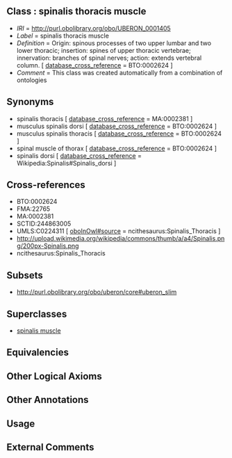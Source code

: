 
## Class : spinalis thoracis muscle

 * *IRI* = http://purl.obolibrary.org/obo/UBERON_0001405
 * *Label* = spinalis thoracis muscle
 * *Definition* = Origin: spinous processes of two upper lumbar and two lower thoracic; insertion: spines of upper thoracic vertebrae; innervation: branches of spinal nerves; action: extends vertebral column. [ [database_cross_reference](../../ef/oboInOwl#hasDbXref.md) = BTO:0002624 ]
 * *Comment* = This class was created automatically from a combination of ontologies

## Synonyms

 * spinalis thoracis [ [database_cross_reference](../../ef/oboInOwl#hasDbXref.md) = MA:0002381 ]
 * musculus spinalis dorsi [ [database_cross_reference](../../ef/oboInOwl#hasDbXref.md) = BTO:0002624 ]
 * musculus spinalis thoracis [ [database_cross_reference](../../ef/oboInOwl#hasDbXref.md) = BTO:0002624 ]
 * spinal muscle of thorax [ [database_cross_reference](../../ef/oboInOwl#hasDbXref.md) = BTO:0002624 ]
 * spinalis dorsi [ [database_cross_reference](../../ef/oboInOwl#hasDbXref.md) = Wikipedia:Spinalis#Spinalis_dorsi ]

## Cross-references

 * BTO:0002624
 * FMA:22765
 * MA:0002381
 * SCTID:244863005
 * UMLS:C0224311 [ [oboInOwl#source](../../ce/oboInOwl#source.md) = ncithesaurus:Spinalis_Thoracis ]
 * http://upload.wikimedia.org/wikipedia/commons/thumb/a/a4/Spinalis.png/200px-Spinalis.png
 * ncithesaurus:Spinalis_Thoracis

## Subsets

 * http://purl.obolibrary.org/obo/uberon/core#uberon_slim

## Superclasses

 * [spinalis muscle](../../UBERON/13/UBERON_0011013.md)

## Equivalencies


## Other Logical Axioms


## Other Annotations


## Usage


## External Comments

